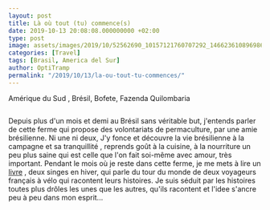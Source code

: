 ```yaml
---
layout: post
title: Là où tout (tu) commence(s)
date: 2019-10-13 20:08:08.000000000 +02:00
type: post
image: assets/images/2019/10/52562690_10157121760707292_1466236108969869312_o.jpg
categories: [Travel]
tags: [Brasil, America del Sur]
author: OptiTramp
permalink: "/2019/10/13/la-ou-tout-tu-commences/"
---
```

<p><!-- wp:paragraph --></p>
<p>Amérique du Sud , Brésil, Bofete, Fazenda Quilombaria</p>
<p><!-- /wp:paragraph --></p>
<p><!-- wp:image {"id":58} --></p>
<figure class="wp-block-image"><img src="{{ site.baseurl }}/assets/images/2019/10/52562690_10157121760707292_1466236108969869312_o.jpg" alt="" class="wp-image-58" /></figure>
<p><!-- /wp:image --></p>
<p><!-- wp:paragraph --></p>
<p>Depuis plus d'un mois et demi au Brésil sans véritable but, j'entends parler de cette ferme qui propose des volontariats de permaculture, par une amie brésilienne. Ni une ni deux, J'y fonce et découvre la vie brésilienne à la campagne et sa tranquillité , reprends goût à la cuisine, à la nourriture un peu plus saine qui est celle que l'on fait soi-même avec amour, très important. Pendant le mois où je reste dans cette ferme, je me mets à lire un <a rel="noreferrer noopener" aria-label="livre (abre en una nueva pestaña)" href="https://www.deuxsingesenhiver.com/" target="_blank">livre</a> , deux singes en hiver, qui parle du tour du monde de deux voyageurs français à vélo qui racontent leurs histoires. Je suis séduit par les histoires toutes plus drôles les unes que les autres, qu'ils racontent et l'idee s'ancre peu à peu dans mon esprit...</p>
<p><!-- /wp:paragraph --></p>
